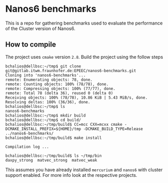 # Nanos6 benchmarks

This is a repo for gathering benchmarks used to evaluate the performance of the
Cluster version of Nanos6.

## How to compile

The project uses `cmake` version `2.8`. Build the project using the follow steps

```shell
bchalios@dellbsc:~/tmp$ git clone git@gitlab.itwm.fraunhofer.de:EPEEC/nanos6-benchmarks.git
Cloning into 'nanos6-benchmarks'...
remote: Enumerating objects: 78, done.
remote: Counting objects: 100% (78/78), done.
remote: Compressing objects: 100% (77/77), done.
remote: Total 78 (delta 36), reused 0 (delta 0)
Receiving objects: 100% (78/78), 10.86 KiB | 5.43 MiB/s, done. 
Resolving deltas: 100% (36/36), done.
bchalios@dellbsc:~/tmp$ ls
nanos6-benchmarks
bchalios@dellbsc:~/tmp$ mkdir build
bchalios@dellbsc:~/tmp$ cd build/
bchalios@dellbsc:~/tmp/build$ CC=mcc CXX=mcxx cmake -DCMAKE_INSTALL_PREFIX=${HOME}/tmp -DCMAKE_BUILD_TYPE=Release ../nanos6-benchmarks/
bchalios@dellbsc:~/tmp/build$ make install

Compilation log ...

bchalios@dellbsc:~/tmp/build$ ls ~/tmp/bin
daxpy_strong  matvec_strong  matvec_weak
```

This assumes you have already installed `mercurium` and `nanos6` with cluster support enabled. For more info look at the
respective projects.

